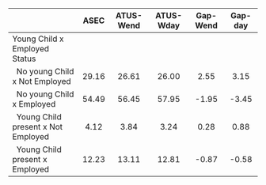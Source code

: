 
|                      |         ASEC |    ATUS-Wend |    ATUS-Wday |     Gap-Wend |      Gap-day |
| -------------------- | :----------: | :----------: | :----------: | :----------: | :----------: |
| Young Child x Employed Status |              |              |              |              |              |
| &nbsp;&nbsp;No young Child x Not Employed |        29.16 |        26.61 |        26.00 |         2.55 |         3.15 |
| &nbsp;&nbsp;No young Child x Employed |        54.49 |        56.45 |        57.95 |        -1.95 |        -3.45 |
| &nbsp;&nbsp;Young Child present x Not Employed |         4.12 |         3.84 |         3.24 |         0.28 |         0.88 |
| &nbsp;&nbsp;Young Child present x Employed |        12.23 |        13.11 |        12.81 |        -0.87 |        -0.58 |

